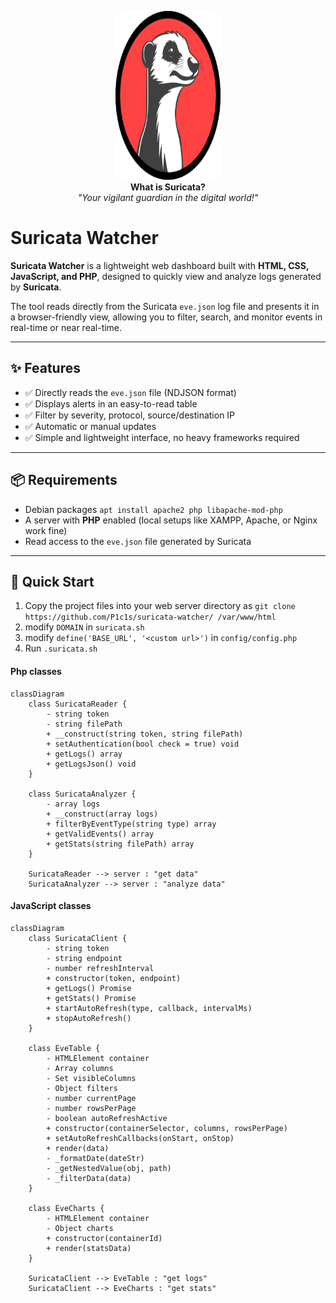 <p align="center">
  <img src="web-ui/assets/img/suricata.svg" alt="Suricata Logo" width="168" height="270">
  <br>
  <strong>What is Suricata?</strong>
  <br>
  <em>"Your vigilant guardian in the digital world!"</em>
</p>

# Suricata Watcher

**Suricata Watcher** is a lightweight web dashboard built with **HTML, CSS, JavaScript, and PHP**, designed to quickly view and analyze logs generated by **Suricata**.

The tool reads directly from the Suricata `eve.json` log file and presents it in a browser-friendly view, allowing you to filter, search, and monitor events in real-time or near real-time.

---

## ✨ Features

- ✅ Directly reads the `eve.json` file (NDJSON format)
- ✅ Displays alerts in an easy-to-read table
- ✅ Filter by severity, protocol, source/destination IP
- ✅ Automatic or manual updates
- ✅ Simple and lightweight interface, no heavy frameworks required

---

## 📦 Requirements

- Debian packages `apt install apache2 php libapache-mod-php`
- A server with **PHP** enabled (local setups like XAMPP, Apache, or Nginx work fine)
- Read access to the `eve.json` file generated by Suricata

---

## 🚀 Quick Start

1. Copy the project files into your web server directory as `git clone https://github.com/P1c1s/suricata-watcher/ /var/www/html`
2. modify `DOMAIN` in `suricata.sh`
3. modify `define('BASE_URL', '<custom url>')` in `config/config.php`
4. Run `.suricata.sh`


#### Php classes

```mermaid
classDiagram
    class SuricataReader {
        - string token
        - string filePath
        + __construct(string token, string filePath)
        + setAuthentication(bool check = true) void
        + getLogs() array
        + getLogsJson() void
    }

    class SuricataAnalyzer {
        - array logs
        + __construct(array logs)
        + filterByEventType(string type) array
        + getValidEvents() array
        + getStats(string filePath) array
    }
    
    SuricataReader --> server : "get data"
    SuricataAnalyzer --> server : "analyze data"
```

#### JavaScript classes

```mermaid
classDiagram
    class SuricataClient {
        - string token
        - string endpoint
        - number refreshInterval
        + constructor(token, endpoint)
        + getLogs() Promise
        + getStats() Promise
        + startAutoRefresh(type, callback, intervalMs)
        + stopAutoRefresh()
    }

    class EveTable {
        - HTMLElement container
        - Array columns
        - Set visibleColumns
        - Object filters
        - number currentPage
        - number rowsPerPage
        - boolean autoRefreshActive
        + constructor(containerSelector, columns, rowsPerPage)
        + setAutoRefreshCallbacks(onStart, onStop)
        + render(data)
        - _formatDate(dateStr)
        - _getNestedValue(obj, path)
        - _filterData(data)
    }

    class EveCharts {
        - HTMLElement container
        - Object charts
        + constructor(containerId)
        + render(statsData)
    }

    SuricataClient --> EveTable : "get logs"
    SuricataClient --> EveCharts : "get stats"

``` 